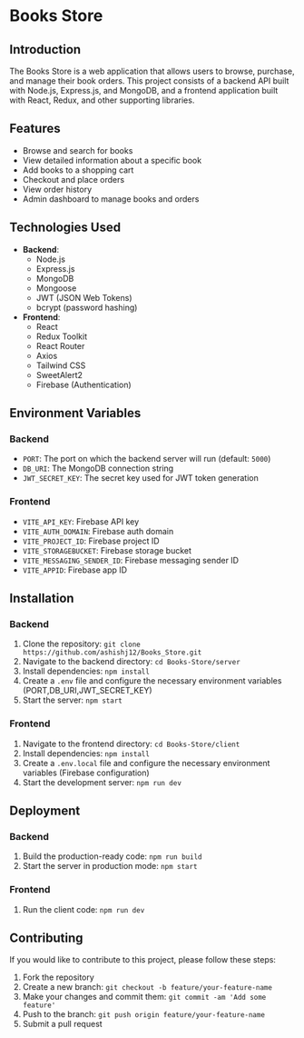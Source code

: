 # Books Store

## Introduction
The Books Store is a web application that allows users to browse, purchase, and manage their book orders. This project consists of a backend API built with Node.js, Express.js, and MongoDB, and a frontend application built with React, Redux, and other supporting libraries.

## Features
- Browse and search for books
- View detailed information about a specific book
- Add books to a shopping cart
- Checkout and place orders
- View order history
- Admin dashboard to manage books and orders

## Technologies Used
- **Backend**:
  - Node.js
  - Express.js
  - MongoDB
  - Mongoose
  - JWT (JSON Web Tokens)
  - bcrypt (password hashing)
- **Frontend**:
  - React
  - Redux Toolkit
  - React Router
  - Axios
  - Tailwind CSS
  - SweetAlert2
  - Firebase (Authentication)

## Environment Variables
### Backend
- `PORT`: The port on which the backend server will run (default: `5000`)
- `DB_URI`: The MongoDB connection string
- `JWT_SECRET_KEY`: The secret key used for JWT token generation

### Frontend
- `VITE_API_KEY`: Firebase API key
- `VITE_AUTH_DOMAIN`: Firebase auth domain
- `VITE_PROJECT_ID`: Firebase project ID
- `VITE_STORAGEBUCKET`: Firebase storage bucket
- `VITE_MESSAGING_SENDER_ID`: Firebase messaging sender ID
- `VITE_APPID`: Firebase app ID

## Installation

### Backend
1. Clone the repository: `git clone https://github.com/ashishj12/Books_Store.git`
2. Navigate to the backend directory: `cd Books-Store/server`
3. Install dependencies: `npm install`
4. Create a `.env` file and configure the necessary environment variables (PORT,DB_URI,JWT_SECRET_KEY)
5. Start the server: `npm start`

### Frontend
1. Navigate to the frontend directory: `cd Books-Store/client`
2. Install dependencies: `npm install`
3. Create a `.env.local` file and configure the necessary environment variables (Firebase configuration)
4. Start the development server: `npm run dev`

## Deployment

### Backend
1. Build the production-ready code: `npm run build`
2. Start the server in production mode: `npm start`

### Frontend
1. Run the client code: `npm run dev`

## Contributing
If you would like to contribute to this project, please follow these steps:

1. Fork the repository
2. Create a new branch: `git checkout -b feature/your-feature-name`
3. Make your changes and commit them: `git commit -am 'Add some feature'`
4. Push to the branch: `git push origin feature/your-feature-name`
5. Submit a pull request


